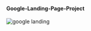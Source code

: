 #### Google-Landing-Page-Project
![google landing](https://user-images.githubusercontent.com/108419553/201756009-c9c4bbe7-30a7-4d16-935a-ff741db553bd.gif)
